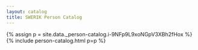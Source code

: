 ```yaml
---
layout: catalog
title: SWERIK Person Catalog
---
```

{% assign p = site.data._person-catalog.i-9NFp9L9xoNGpV3XBh2fHox %}
{% include person-catalog.html p=p %}

